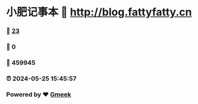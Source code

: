 # 小肥记事本 :link: http://blog.fattyfatty.cn 
### :page_facing_up: [23](http://blog.fattyfatty.cn/tag.html) 
### :speech_balloon: 0 
### :hibiscus: 459945 
### :alarm_clock: 2024-05-25 15:45:57 
### Powered by :heart: [Gmeek](https://github.com/Meekdai/Gmeek)
